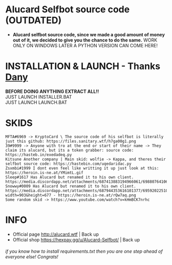 # Alucard Selfbot source code (OUTDATED) 
  - **Alucard selfbot source code, since we made a good amount of money out of it, we decided to give you the chance to do the same.** WORK ONLY ON WINDOWS LATER A PYTHON VERSION CAN COME HERE!
  
# INSTALLATION & LAUNCH - Thanks [Dany](https://github.com/Dany-LF)

<strong>BEFORE DOING ANYTHING EXTRACT ALL!!</strong><br>JUST LAUNCH INSTALLER.BAT<br>JUST LAUNCH LAUNCH.BAT

# SKIDS
    MFTA#6969 -> KryptoCard \ The source code of his selfbot is literally just this github: https://files.sanitary.wtf/h7ga00g1.png
    39#9999 -> Anyone with tro at the end or start of their name -> They claim its alucard, but its a token grabber: source code: https://hasteb.in/exedadeq.py
    Kitsune Another company | Main skid: wolfie -> Kappa, and theres their selfbot source code: https://hastebin.com/uqedaridac.py
    Zsxmbi#1999 I dont even feel like writting it up just look at this: https://heroin.is-ne.at/YMimtL.gif
    Sleep#1617 Has Alucard but renamed it to his own client. https://media.discordapp.net/attachments/687413883194966061/698807641065127946/unknown.png
    Snowwy#0009 Has Alucard but renamed it to his own client. https://media.discordapp.net/attachments/687944353616101377/695920225106919514/unknown.png?width=903&height=677 - https://heroin.is-ne.at/rQw7aq.png
    Some random skid -> https://www.youtube.com/watch?v=kHmBCK7nrhc
      
# INFO
 - Official page http://alucard.wtf | Back up
 - Official shop https://hexpay.gg/u/Alucard-Selfbot/ | Back up

###### if you know how to install requirements.txt then you are one step ahead of everyone else! Congrats!
